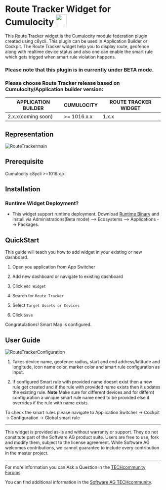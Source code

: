 
# Route Tracker Widget for Cumulocity [<img width="35" src="https://user-images.githubusercontent.com/32765455/211497905-561e9197-18b9-43d5-a023-071d3635f4eb.png"/>](https://github.com/SoftwareAG/cumulocity-route-tracker-plugin/releases/download/1.0.0-beta/route-tracker-runtime-widget-1.0.0-beta.zip)

  
This Route Tracker widget is the Cumulocity module federation plugin created using c8ycli. This plugin can be used in Application Builder or Cockpit.
The Route Tracker widget help you to display route, geofence along with realtime device status and also one can enable the smart rule which gets trigged when smart rule violation happens.

### Please note that this plugin is in currently under BETA mode.

### Please choose Route Tracker release based on Cumulocity/Application builder version:

|APPLICATION BUILDER | CUMULOCITY | ROUTE TRACKER WIDGET |
|--------------------|------------|----------------------|
| 2.x.x(coming soon) | >= 1016.x.x| 1.x.x                | 

  
## Representation

![RouteTrackermain](https://user-images.githubusercontent.com/24636020/186117425-55a2c67b-1dbf-47ba-b50f-5331e07c580a.PNG)
  

## Prerequisite
   Cumulocity c8ycli >=1016.x.x
   
   
## Installation

### Runtime Widget Deployment?

* This widget support runtime deployment. Download [Runtime Binary](https://github.com/SoftwareAG/cumulocity-route-tracker-plugin/releases/download/1.0.0-beta/route-tracker-runtime-widget-1.0.0-beta.zip) and install via Administrations(Beta mode) --> Ecosystems --> Applications --> Packages.



## QuickStart
This guide will teach you how to add widget in your existing or new dashboard.

1. Open you application from App Switcher

2. Add new dashboard or navigate to existing dashboard

3. Click `Add Widget`

4. Search for `Route Tracker`

5. Select `Target Assets or Devices`

7. Click `Save`

Congratulations! Smart Map is configured.

  
## User Guide

![RouteTrackerConfiguration](https://user-images.githubusercontent.com/24636020/186117674-10d25550-ad94-4551-867a-12abd50bd847.PNG)

1. Takes device name, geofence radius, start and end address/latitude and longitude, icon name color, marker color and smart rule configuration as input.

2. If configured Smart rule with provided name doesnt exist then a new rule get created and if the rule with provided name exists then it updates the existing rule.
**Note** Make sure for different devices and for differnt configuration a uinique smart rule name need to be provided else it overrides if the rule with name exists.

To check the smart rules please navigate to Application Switcher -> Cockpit -> Configuration -> Global smart rule


------------------------------

This widget is provided as-is and without warranty or support. They do not constitute part of the Software AG product suite. Users are free to use, fork and modify them, subject to the license agreement. While Software AG welcomes contributions, we cannot guarantee to include every contribution in the master project.

_____________________

For more information you can Ask a Question in the [TECHcommunity Forums](https://tech.forums.softwareag.com/tags/c/forum/1/Cumulocity-IoT).

You can find additional information in the [Software AG TECHcommunity](https://tech.forums.softwareag.com/tag/Cumulocity-IoT).
